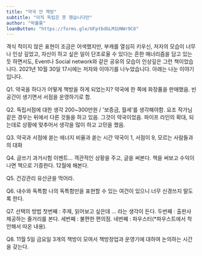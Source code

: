 ```yaml
---
title: "약국 안 책방"
subtitle: "아직 독립은 못 했습니다만"
author: "박훌륭"
loanButton: "https://forms.gle/UFptbdbLM1UNWr9C8"
---
```


격식 적이지 않은 표현이 조금은 어색했지만,
부캐를 열심히 키우신, 저자의 모습이 너무나 인상 깊었고,
자신이 하고 싶은 일이 단조로울 수 있다는 흔한 매너리즘을 담고 있는 듯 하면서도, Event나 Social network와 같은 공유의 모습이 인상깊은 그런 책이었습니다.
2021년 10월 30일 17시에는 저자와 이야기를 나누었습니다. 아래는 나눈 이야기입니다.

Q1. 약국을 하다가 어떻게 책방을 하게 되었는지?
약국에 한 쪽에 화장품을 판매했음. 빈공간이 생기면서 서점을 운영하기로 함.

Q2. 독립서점에 대한 생각
200~300만원 / '보증금, 월세'를 생각해야함.
요조 작가님 같은 경우는 뒤에서 다른 것들을 하고 있음. 그것이 약국이었음.
파이프 라인의 확대, 되는데로 상황에 맞추어서 생각을 많이 하고 고민을 했음.

Q3. 약국과 서점에 쏟는 에너지 비율과 쏟는 시간
약국이 1, 서점이 9, 모르는 사람들과의 대화

Q4. 글쓰기
과거시험 이벤트... 객관적인 상황을 주고, 글을 써본다. 책을 써보고 수익이 나면 책으로 기증한다. 12월에 해본다.

Q5. 건강관리
유산균을 먹어라.

Q6. 내수와 독특함
나의 독특함만을 표현할 수 있는 여건이 있으니 너무 신경쓰지 말도록 한다.

Q7. 선택의 방법
첫번째 : 주제, 읽어보고 싶은데 ... 라는 생각이 든다.
두번째 : 출판사 제공하는 줄거리를 본다.
세번째 : 불편한 편의점.
네번째 : 파우스터(*파우스트에서 착안해서 따온 내용).

Q8. 11월 5일 금요일
3개의 책방이 모여서 책방창업과 운영기에 대하여 논의하는 시간을 갖는다.